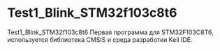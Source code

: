 # Test1_Blink_STM32f103c8t6
Test1_Blink_STM32f103c8t6
Первая программа для STM32F103C8T6, используется библиотека CMSIS и среда разработки Keil IDE.
